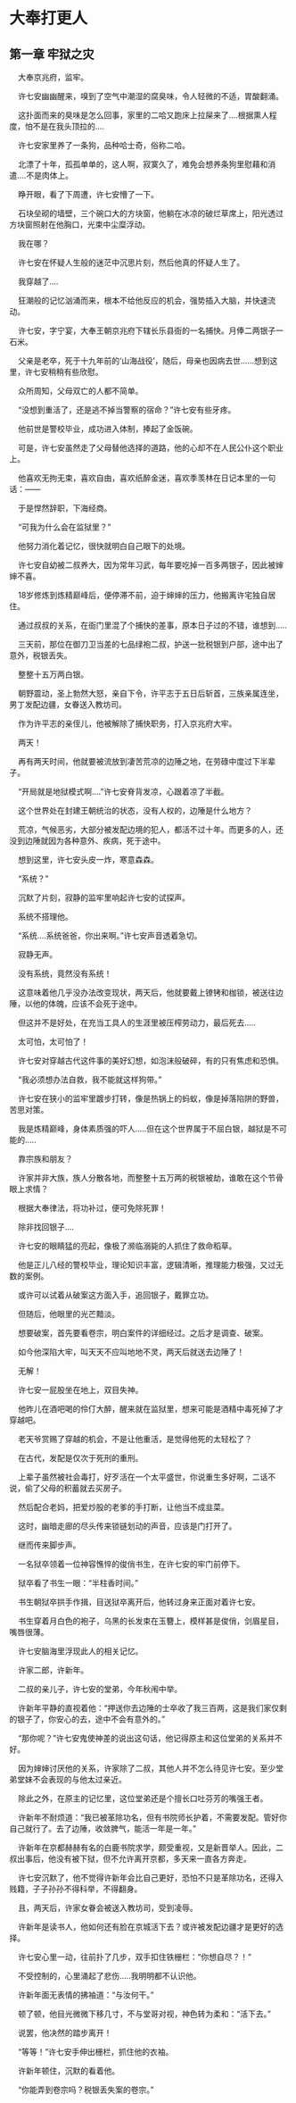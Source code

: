 # 大奉打更人 
 ## 第一章 牢狱之灾
     大奉京兆府，监牢。

    许七安幽幽醒来，嗅到了空气中潮湿的腐臭味，令人轻微的不适，胃酸翻涌。

    这扑面而来的臭味是怎么回事，家里的二哈又跑床上拉屎来了....根据熏人程度，怕不是在我头顶拉的....

    许七安家里养了一条狗，品种哈士奇，俗称二哈。

    北漂了十年，孤孤单单的，这人啊，寂寞久了，难免会想养条狗里慰藉和消遣....不是肉体上。

    睁开眼，看了下周遭，许七安懵了一下。

    石块垒砌的墙壁，三个碗口大的方块窗，他躺在冰凉的破烂草席上，阳光透过方块窗照射在他胸口，光束中尘糜浮动。

    我在哪？

    许七安在怀疑人生般的迷茫中沉思片刻，然后他真的怀疑人生了。

    我穿越了....

    狂潮般的记忆汹涌而来，根本不给他反应的机会，强势插入大脑，并快速流动。

    许七安，字宁宴，大奉王朝京兆府下辖长乐县衙的一名捕快。月俸二两银子一石米。

    父亲是老卒，死于十九年前的‘山海战役’，随后，母亲也因病去世......想到这里，许七安稍稍有些欣慰。

    众所周知，父母双亡的人都不简单。

    “没想到重活了，还是逃不掉当警察的宿命？”许七安有些牙疼。

    他前世是警校毕业，成功进入体制，捧起了金饭碗。

    可是，许七安虽然走了父母替他选择的道路，他的心却不在人民公仆这个职业上。

    他喜欢无拘无束，喜欢自由，喜欢纸醉金迷，喜欢季羡林在日记本里的一句话：——

    于是悍然辞职，下海经商。

    “可我为什么会在监狱里？”

    他努力消化着记忆，很快就明白自己眼下的处境。

    许七安自幼被二叔养大，因为常年习武，每年要吃掉一百多两银子，因此被婶婶不喜。

    18岁修炼到炼精巅峰后，便停滞不前，迫于婶婶的压力，他搬离许宅独自居住。

    通过叔叔的关系，在衙门里混了个捕快的差事，原本日子过的不错，谁想到.....

    三天前，那位在御刀卫当差的七品绿袍二叔，护送一批税银到户部，途中出了意外，税银丢失。

    整整十五万两白银。

    朝野震动，圣上勃然大怒，亲自下令，许平志于五日后斩首，三族亲属连坐，男丁发配边疆，女眷送入教坊司。

    作为许平志的亲侄儿，他被解除了捕快职务，打入京兆府大牢。

    两天！

    再有两天时间，他就要被流放到凄苦荒凉的边陲之地，在劳碌中度过下半辈子。

    “开局就是地狱模式啊....”许七安脊背发凉，心跟着凉了半截。

    这个世界处在封建王朝统治的状态，没有人权的，边陲是什么地方？

    荒凉，气候恶劣，大部分被发配边境的犯人，都活不过十年。而更多的人，还没到边陲就因为各种意外、疾病，死于途中。

    想到这里，许七安头皮一炸，寒意森森。

    “系统？”

    沉默了片刻，寂静的监牢里响起许七安的试探声。

    系统不搭理他。

    “系统....系统爸爸，你出来啊。”许七安声音透着急切。

    寂静无声。

    没有系统，竟然没有系统！

    这意味着他几乎没办法改变现状，两天后，他就要戴上镣铐和枷锁，被送往边陲，以他的体魄，应该不会死于途中。

    但这并不是好处，在充当工具人的生涯里被压榨劳动力，最后死去.....

    太可怕，太可怕了！

    许七安对穿越古代这件事的美好幻想，如泡沫般破碎，有的只有焦虑和恐惧。

    “我必须想办法自救，我不能就这样狗带。”

    许七安在狭小的监牢里踱步打转，像是热锅上的蚂蚁，像是掉落陷阱的野兽，苦思对策。

    我是炼精巅峰，身体素质强的吓人.....但在这个世界属于不屈白银，越狱是不可能的.....

    靠宗族和朋友？

    许家并非大族，族人分散各地，而整整十五万两的税银被劫，谁敢在这个节骨眼上求情？

    根据大奉律法，将功补过，便可免除死罪！

    除非找回银子....

    许七安的眼睛猛的亮起，像极了濒临溺毙的人抓住了救命稻草。

    他是正儿八经的警校毕业，理论知识丰富，逻辑清晰，推理能力极强，又过无数的案例。

    或许可以试着从破案这方面入手，追回银子，戴罪立功。

    但随后，他眼里的光芒黯淡。

    想要破案，首先要看卷宗，明白案件的详细经过。之后才是调查、破案。

    如今他深陷大牢，叫天天不应叫地地不灵，两天后就送去边陲了！

    无解！

    许七安一屁股坐在地上，双目失神。

    他昨儿在酒吧喝的伶仃大醉，醒来就在监狱里，想来可能是酒精中毒死掉了才穿越吧。

    老天爷赏赐了穿越的机会，不是让他重活，是觉得他死的太轻松了？

    在古代，发配是仅次于死刑的重刑。

    上辈子虽然被社会毒打，好歹活在一个太平盛世，你说重生多好啊，二话不说，偷了父母的积蓄就去买房子。

    然后配合老妈，把爱炒股的老爹的手打断，让他当不成韭菜。

    这时，幽暗走廊的尽头传来锁链划动的声音，应该是门打开了。

    继而传来脚步声。

    一名狱卒领着一位神容憔悴的俊俏书生，在许七安的牢门前停下。

    狱卒看了书生一眼：“半柱香时间。”

    书生朝狱卒拱手作揖，目送狱卒离开后，他转过身来正面对着许七安。

    书生穿着月白色的袍子，乌黑的长发束在玉簪上，模样甚是俊俏，剑眉星目，嘴唇很薄。

    许七安脑海里浮现此人的相关记忆。

    许家二郎，许新年。

    二叔的亲儿子，许七安的堂弟，今年秋闱中举。

    许新年平静的直视着他：“押送你去边陲的士卒收了我三百两，这是我们家仅剩的银子了，你安心的去，途中不会有意外的。”

    “那你呢？”许七安鬼使神差的说出这句话，他记得原主和这位堂弟的关系并不好。

    因为婶婶讨厌他的关系，许家除了二叔，其他人并不怎么待见许七安。至少堂弟堂妹不会表现的与他太过亲近。

    除此之外，在原主的记忆里，这位堂弟还是个擅长口吐芬芳的嘴强王者。

    许新年不耐烦道：“我已被革除功名，但有书院师长护着，不需要发配。管好你自己就行了。去了边陲，收敛脾气，能活一年是一年。”

    许新年在京都赫赫有名的白鹿书院求学，颇受重视，又是新晋举人。因此，二叔出事后，他没有被下狱，但不允许离开京都，多天来一直各方奔走。

    许七安沉默了，他不觉得许新年会比自己更好，恐怕不只是革除功名，还得入贱籍，子子孙孙不得科举，不得翻身。

    且，两天后，许家女眷会被送入教坊司，受到凌辱。

    许新年是读书人，他如何还有脸在京城活下去？或许被发配边疆才是更好的选择。

    许七安心里一动，往前扑了几步，双手扣住铁栅栏：“你想自尽？！”

    不受控制的，心里涌起了悲伤.....我明明都不认识他。

    许新年面无表情的拂袖道：“与汝何干。”

    顿了顿，他目光微微下移几寸，不与堂哥对视，神色转为柔和：“活下去。”

    说罢，他决然的踏步离开！

    “等等！”许七安手伸出栅栏，抓住他的衣袖。

    许新年顿住，沉默的看着他。

    “你能弄到卷宗吗？税银丢失案的卷宗。”